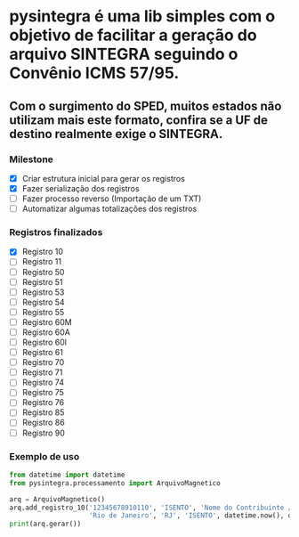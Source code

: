 # pysintegra é uma lib simples com o objetivo de facilitar a geração do arquivo SINTEGRA seguindo o Convênio ICMS 57/95.

## Com o surgimento do SPED, muitos estados não utilizam mais este formato, confira se a UF de destino realmente exige o SINTEGRA.

### Milestone

- [x] Criar estrutura inicial para gerar os registros
- [x] Fazer serialização dos registros
- [ ] Fazer processo reverso (Importação de um TXT)
- [ ] Automatizar algumas totalizações dos registros

### Registros finalizados

- [x] Registro 10
- [ ] Registro 11
- [ ] Registro 50
- [ ] Registro 51
- [ ] Registro 53
- [ ] Registro 54
- [ ] Registro 55
- [ ] Registro 60M
- [ ] Registro 60A
- [ ] Registro 60l
- [ ] Registro 61
- [ ] Registro 70
- [ ] Registro 71
- [ ] Registro 74
- [ ] Registro 75
- [ ] Registro 76
- [ ] Registro 85
- [ ] Registro 86
- [ ] Registro 90

### Exemplo de uso

```python
from datetime import datetime
from pysintegra.processamento import ArquivoMagnetico

arq = ArquivoMagnetico()
arq.add_registro_10('12345678910110', 'ISENTO', 'Nome do Contribuinte / Razao Social',
                    'Rio de Janeiro', 'RJ', 'ISENTO', datetime.now(), datetime.now(), '1', '1', '1')
print(arq.gerar())
```
